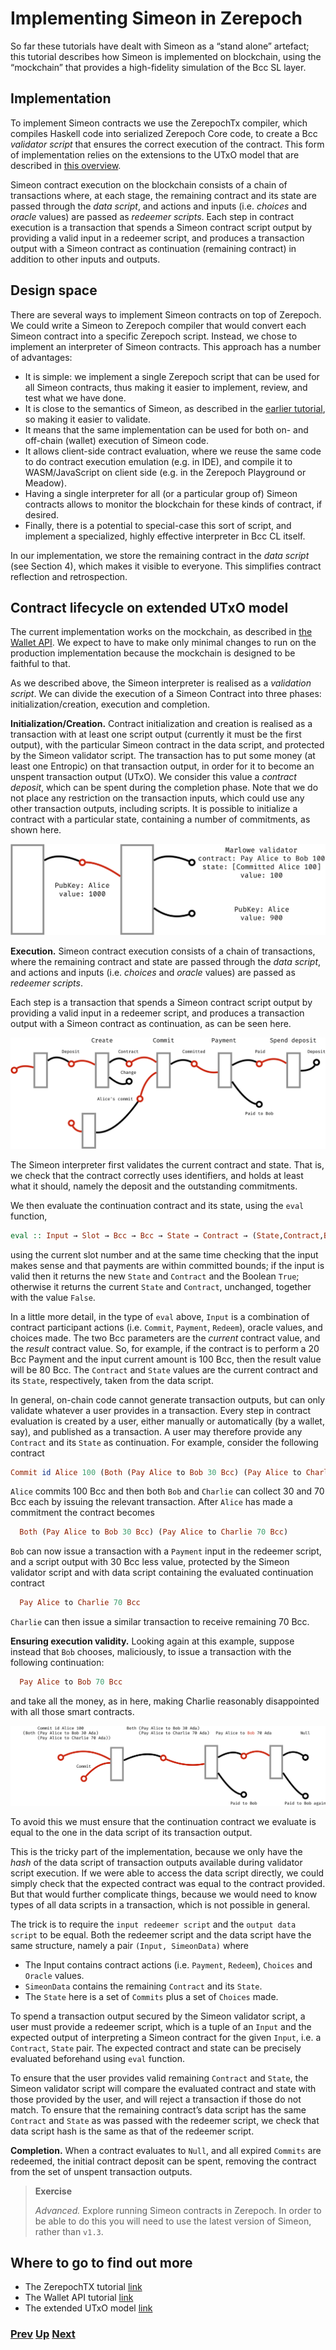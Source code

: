 # Implementing Simeon in Zerepoch

So far these tutorials have dealt with Simeon as a “stand alone” artefact; this tutorial describes how Simeon is implemented on blockchain, using the “mockchain” that provides a high-fidelity simulation of the Bcc SL layer.

## Implementation

To implement Simeon contracts we use the ZerepochTx compiler, which compiles Haskell code into serialized Zerepoch Core code, to create a Bcc _validator script_ that ensures the correct execution of the contract. This form of implementation relies on the extensions to the UTxO model that are described in [this overview](https://github.com/The-Blockchain-Company/zerepoch/blob/master/docs/extended-utxo/README.md).

Simeon contract execution on the blockchain consists of a chain of transactions where, at each stage, the remaining contract and its state are passed through the _data script_, and actions and inputs (i.e. _choices_ and _oracle_ values) are passed as _redeemer scripts_. Each step in contract execution is a transaction that spends a Simeon contract script output by providing a valid input in a redeemer script, and produces a transaction output with a Simeon contract as continuation (remaining contract) in addition to other inputs and outputs.

## Design space

There are several ways to implement Simeon contracts on top of Zerepoch. We could write a Simeon to Zerepoch compiler that would convert each Simeon contract into a specific Zerepoch script. Instead, we chose to implement an interpreter of Simeon contracts. This approach has a number of advantages:

- It is simple: we implement a single Zerepoch script that can be used for all Simeon contracts, thus making it easier to implement, review, and test what we have done.
- It is close to the semantics of Simeon, as described in the [earlier tutorial](./simeon-semantics.md), so making it easier to validate.
- It means that the same implementation can be used for both on- and off-chain (wallet) execution of Simeon code.
- It allows client-side contract evaluation, where we reuse the same code to do contract execution emulation (e.g. in IDE), and compile it to WASM/JavaScript on client side (e.g. in the Zerepoch Playground or Meadow).
- Having a single interpreter for all (or a particular group of) Simeon contracts allows to monitor the blockchain for these kinds of contract, if desired.
- Finally, there is a potential to special-case this sort of script, and implement a specialized, highly effective interpreter in Bcc CL itself.

In our implementation, we store the remaining contract in the _data script_ (see Section 4), which makes it visible to everyone. This simplifies contract reflection and retrospection.

## Contract lifecycle on extended UTxO model

The current implementation works on the mockchain, as described in [the Wallet API](https://github.com/The-Blockchain-Company/zerepoch/blob/master/zerepoch-tutorial/tutorial/Tutorial/02-wallet-api.md). We expect to have to make only minimal changes to run on the production implementation because the mockchain is designed to be faithful to that.

As we described above, the Simeon interpreter is realised as a _validation script_. 
We can divide the execution of a Simeon Contract into three phases: initialization/creation, execution and completion.

__Initialization/Creation.__ Contract initialization and creation is realised as a transaction with at least one script output (currently it must be the first output), with the particular Simeon contract in the data script, and protected by the Simeon validator script. The transaction has to put some money (at least one Entropic) on that transaction output, in order for it to become an unspent transaction output (UTxO). We consider this value a _contract deposit_, which can be spent during the completion phase. Note that we do not place any restriction on the transaction inputs, which could use any other transaction outputs, including scripts. It is possible to initialize a contract with a particular state, containing a number of commitments, as shown here.

![initialisation](./pix/simeon-001-crop.png)

__Execution.__ Simeon contract execution consists of a chain of transactions, where the remaining contract and state are passed through the _data script_, and actions and inputs (i.e. _choices_ and _oracle_ values) are passed as _redeemer scripts_.

Each step is a transaction that spends a Simeon contract script output by providing a valid input in a redeemer script, and produces a transaction output with a Simeon contract as continuation, as can be seen here.

![transaction sequence](./pix/simeon-002-crop.png)

The Simeon interpreter first validates the current contract and state. That is, we check that the contract correctly uses identifiers, and holds at least what it should, namely the deposit and the outstanding commitments.

We then evaluate the continuation contract and its state, using the `eval` function, 
```haskell
eval :: Input → Slot → Bcc → Bcc → State → Contract → (State,Contract,Bool)
```
using the current slot number and at the same time checking that the input makes sense and that payments are within committed bounds; if the input is valid then it returns the new `State` and `Contract` and the Boolean `True`; otherwise it returns the current `State` and `Contract`, unchanged, together with the value `False`.

In a little more detail, in the type of `eval` above, `Input` is a combination of contract participant actions (i.e. `Commit`, `Payment`, `Redeem`), oracle values, and choices made. The two Bcc parameters are the _current_ contract value, and the _result_ contract value. So, for example, if the contract is to perform a 20 Bcc Payment and the input current amount is 100 Bcc, then the result value will be 80 Bcc. The `Contract` and `State` values are the current contract and its `State`, respectively, taken from the data script.

In general, on-chain code cannot generate transaction outputs, but can only validate whatever a user provides in a transaction. Every step in contract evaluation is created by a user, either manually or automatically (by a wallet, say), and published as a transaction. A user may therefore provide any `Contract` and its `State` as continuation. For example, consider the following contract
```haskell
Commit id Alice 100 (Both (Pay Alice to Bob 30 Bcc) (Pay Alice to Charlie 70 Bcc))
```
`Alice` commits 100 Bcc and then both `Bob` and `Charlie` can collect 30 and 70 Bcc each by issuing the relevant transaction. After `Alice` has made a commitment the contract becomes
```haskell
  Both (Pay Alice to Bob 30 Bcc) (Pay Alice to Charlie 70 Bcc)
```  
`Bob` can now issue a transaction with a `Payment` input in the redeemer script, and a script output with 30 Bcc less value, protected by the Simeon validator script and with data script containing the evaluated continuation contract
```haskell
  Pay Alice to Charlie 70 Bcc
```  
`Charlie` can then issue a similar transaction to receive remaining 70 Bcc.

__Ensuring execution validity.__ Looking again at this example, suppose instead that `Bob` chooses, maliciously, to issue a transaction with the following continuation:
```haskell
  Pay Alice to Bob 70 Bcc
```  
and take all the money, as in here, making Charlie reasonably disappointed with all those smart contracts. 

![malicious sequence](./pix/simeon-003-crop.png)

To avoid this we must ensure that the continuation contract we evaluate is equal to the one in the data script of its transaction output.

This is the tricky part of the implementation, because we only have the _hash_ of the data script of transaction outputs available during validator script execution. If we were able to access the data script directly, we could simply check that the expected contract was equal to the contract provided. But that would further complicate things, because we would need to know types of all data scripts in a transaction, which is not possible in general.

The trick is to require the `input redeemer script` and the `output data script` to be equal. Both the redeemer script and the data script have the same structure, namely a pair `(Input, SimeonData)` where

 - The Input contains contract actions (i.e. `Payment`, `Redeem`), `Choices` and `Oracle` values.
 - `SimeonData` contains the remaining `Contract` and its `State`.
 - The `State` here is a set of `Commits` plus a set of `Choices` made.

To spend a transaction output secured by the Simeon validator script, a user must provide a redeemer script, which is a tuple of an `Input` and the expected output of interpreting a Simeon contract for the given `Input`, i.e. a `Contract`, `State` pair. The expected contract and state can be precisely evaluated beforehand using `eval` function.

To ensure that the user provides valid remaining `Contract` and `State`, the Simeon validator script will compare the evaluated contract and state with those provided by the user, and will reject a transaction if those do not match.
To ensure that the remaining contract’s data script has the same `Contract` and `State` as was passed with the redeemer script, we check that data script hash is the same as that of the redeemer script.

__Completion.__ When a contract evaluates to `Null`, and all expired `Commits` are redeemed, the initial contract deposit can be spent, removing the contract from the set of unspent transaction outputs.



>
> __Exercise__
>  
> _Advanced._  Explore running Simeon contracts in Zerepoch. In order to be able to 
> do this you will need to use the latest version of Simeon, rather than `v1.3`.



## Where to go to find out more 

- The ZerepochTX tutorial [link](https://github.com/The-Blockchain-Company/zerepoch/blob/master/zerepoch-tutorial/tutorial/Tutorial/01-zerepoch-tx.md)
- The Wallet API tutorial [link](https://github.com/The-Blockchain-Company/zerepoch/blob/master/zerepoch-tutorial/tutorial/Tutorial/02-wallet-api.md)
- The extended UTxO model [link](https://github.com/The-Blockchain-Company/zerepoch/blob/master/docs/extended-utxo/README.md)






### [Prev](./actus-simeon.md) [Up](./README.md) [Next]()